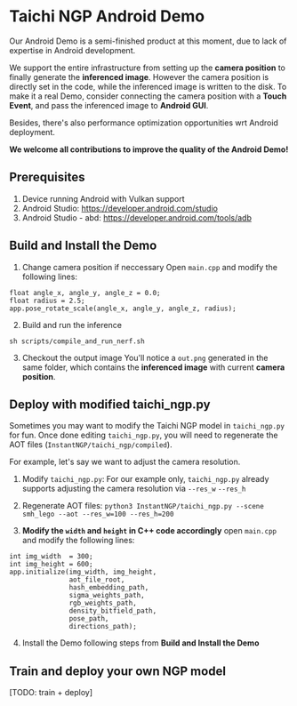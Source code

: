 # Taichi NGP Android Demo
Our Android Demo is a semi-finished product at this moment, due to lack of expertise in Android development. 

We support the entire infrastructure from setting up the **camera position** to finally generate the **inferenced image**. However the camera position is directly set in the code, while the inferenced image is written to the disk. To make it a real Demo, consider connecting the camera position with a **Touch Event**, and pass the inferenced image to **Android GUI**.

Besides, there's also performance optimization opportunities wrt Android deployment. 

**We welcome all contributions to improve the quality of the Android Demo!**

## Prerequisites 
1. Device running Android with Vulkan support
2. Android Studio: https://developer.android.com/studio
3. Android Studio - abd: https://developer.android.com/tools/adb

## Build and Install the Demo
1. Change camera position if neccessary
Open `main.cpp` and modify the following lines:
```
float angle_x, angle_y, angle_z = 0.0;
float radius = 2.5;
app.pose_rotate_scale(angle_x, angle_y, angle_z, radius);
```

2. Build and run the inference
```
sh scripts/compile_and_run_nerf.sh
```

3. Checkout the output image
You'll notice a `out.png` generated in the same folder, which contains the **inferenced image** with current **camera position**.

## Deploy with modified taichi_ngp.py
Sometimes you may want to modify the Taichi NGP model in `taichi_ngp.py` for fun. Once done editing `taichi_ngp.py`, you will need to regenerate the AOT files (`InstantNGP/taichi_ngp/compiled`). 

For example, let's say we want to adjust the camera resolution. 

1. Modify `taichi_ngp.py`:
For our example only, `taichi_ngp.py` already supports adjusting the camera resolution via `--res_w` `--res_h`

2. Regenerate AOT files:
`python3 InstantNGP/taichi_ngp.py --scene smh_lego --aot --res_w=100 --res_h=200`

3. **Modify the `width` and `height` in C++ code accordingly**
open `main.cpp` and modify the following lines:
```
int img_width  = 300;
int img_height = 600;
app.initialize(img_width, img_height,
               aot_file_root,
               hash_embedding_path,
               sigma_weights_path,
               rgb_weights_path,
               density_bitfield_path,
               pose_path,
               directions_path);
```

4. Install the Demo following steps from **Build and Install the Demo**

## Train and deploy your own NGP model
[TODO: train + deploy]
